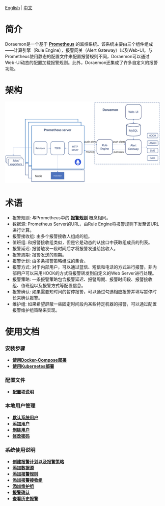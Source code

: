 [English](readme.md) | [中文](readme-CN.md)  
# 简介  
Doraemon是一个基于 **[Prometheus](https://prometheus.io)** 的监控系统。该系统主要由三个组件组成——计算引擎（Rule Engine），报警网关（Alert Gateway）以及Web-UI。与Prometheus使用静态的配置文件来配置报警规则不同，Doraemon可以通过Web-UI动态的配置加载报警规则。此外，Doraemon还集成了许多自定义的报警功能。

# 架构  
![Architecture](images/Architecture.png)  

# 术语  
- 报警规则: 与Prometheus中的 **[报警规则](https://prometheus.io/prometheus/latest/configuration/alerting_rules/)** 概念相同。
- 数据源: Prometheus Server的URL，由Rule Engine将报警规则下发至该URL进行计算。
- 报警接收组: 由多个报警接收人组成的组。 
- 值班组: 和报警接收组类似，但是它是动态的从接口中获取组成员的列表。
- 报警延迟: 报警触发一段时间后才将报警发送给接收人。
- 报警周期: 报警发送的周期。
- 报警计划: 由多条报警策略组成的集合。
- 报警方式: 对于内部用户，可以通过蓝信、短信和电话的方式进行报警。非内部用户可以采用HOOK的方式将报警转发到自定义的Web Server进行处理。
- 报警策略: 一条报警策略包含报警延迟、报警周期、报警时间段、报警接收组、值班组以及报警方式等配置信息。
- 报警确认: 如果需要短时间的暂停报警，可以通过勾选相应报警并填写暂停时长来确认报警。
- 维护组: 如果希望屏蔽一些固定时间段内某些特定机器的报警，可以通过配置报警维护组策略来实现。

# 使用文档  
### 安装步骤
- **[使用Docker-Compose部署](InstallByDocker-CN.md)**  
- **[使用Kubernetes部署](InstallByK8s-CN.md)**  

### 配置文件
- **[配置项说明](ConfigurationItemDescription-CN.md)**  

### 本地用户管理
- **[默认系统用户](DefaultUser-CN.md)**
- **[添加用户](AddUser-CN.md)**
- **[删除用户](DeleteUser-CN.md)**
- **[修改密码](ChangePassword-CN.md)**  

### 系统使用说明
- **[创建报警计划以及报警策略](CreateAlarmStrategies-CN.md)**    
- **[添加数据源](AddDataSource-CN.md)**  
- **[添加报警规则](AddRules-CN.md)**  
- **[添加报警接收组](AddAlarmGroup-CN.md)**  
- **[添加维护组](AddMaintainGroup-CN.md)**  
- **[报警确认](ConfirmAlarms-CN.md)**  
- **[查看历史报警](ViewHistoricalAlarms-CN.md)**  
